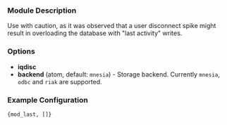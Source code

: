 ### Module Description
Use with caution, as it was observed that a user disconnect spike might result in overloading the database with "last activity" writes.

### Options
* **iqdisc**
* **backend** (atom, default: `mnesia`) - Storage backend. Currently `mnesia`, `odbc` and `riak` are supported.

### Example Configuration
` {mod_last, []} `
